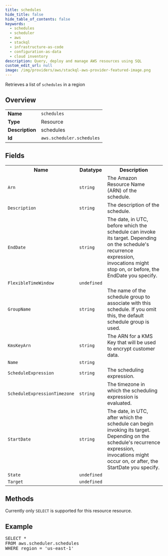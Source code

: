 ```yaml
---
title: schedules
hide_title: false
hide_table_of_contents: false
keywords:
  - schedules
  - scheduler
  - aws
  - stackql
  - infrastructure-as-code
  - configuration-as-data
  - cloud inventory
description: Query, deploy and manage AWS resources using SQL
custom_edit_url: null
image: /img/providers/aws/stackql-aws-provider-featured-image.png
---
```

Retrieves a list of <code>schedules</code> in a region

## Overview
<table><tbody>
<tr><td><b>Name</b></td><td><code>schedules</code></td></tr>
<tr><td><b>Type</b></td><td>Resource</td></tr>
<tr><td><b>Description</b></td><td>schedules</td></tr>
<tr><td><b>Id</b></td><td><code>aws.scheduler.schedules</code></td></tr>
</tbody></table>

## Fields
<table><tbody>
<tr><th>Name</th><th>Datatype</th><th>Description</th></tr>
<tr><td><code>Arn</code></td><td><code>string</code></td><td>The Amazon Resource Name (ARN) of the schedule.</td></tr>
<tr><td><code>Description</code></td><td><code>string</code></td><td>The description of the schedule.</td></tr>
<tr><td><code>EndDate</code></td><td><code>string</code></td><td>The date, in UTC, before which the schedule can invoke its target. Depending on the schedule's recurrence expression, invocations might stop on, or before, the EndDate you specify.</td></tr>
<tr><td><code>FlexibleTimeWindow</code></td><td><code>undefined</code></td><td></td></tr>
<tr><td><code>GroupName</code></td><td><code>string</code></td><td>The name of the schedule group to associate with this schedule. If you omit this, the default schedule group is used.</td></tr>
<tr><td><code>KmsKeyArn</code></td><td><code>string</code></td><td>The ARN for a KMS Key that will be used to encrypt customer data.</td></tr>
<tr><td><code>Name</code></td><td><code>string</code></td><td></td></tr>
<tr><td><code>ScheduleExpression</code></td><td><code>string</code></td><td>The scheduling expression.</td></tr>
<tr><td><code>ScheduleExpressionTimezone</code></td><td><code>string</code></td><td>The timezone in which the scheduling expression is evaluated.</td></tr>
<tr><td><code>StartDate</code></td><td><code>string</code></td><td>The date, in UTC, after which the schedule can begin invoking its target. Depending on the schedule's recurrence expression, invocations might occur on, or after, the StartDate you specify.</td></tr>
<tr><td><code>State</code></td><td><code>undefined</code></td><td></td></tr>
<tr><td><code>Target</code></td><td><code>undefined</code></td><td></td></tr>

</tbody></table>

## Methods
Currently only <code>SELECT</code> is supported for this resource resource.

## Example
<pre>
SELECT *<br/>FROM aws.scheduler.schedules<br/>WHERE region = 'us-east-1'
</pre>
